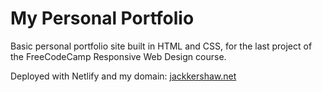 # My Personal Portfolio

Basic personal portfolio site built in HTML and CSS, for the last project of the FreeCodeCamp Responsive Web Design course. 

Deployed with Netlify and my domain: [jackkershaw.net](https://jackkershaw.net/)